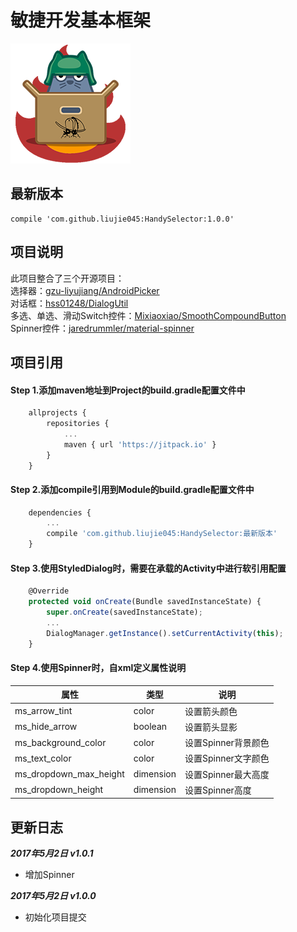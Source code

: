 #   敏捷开发基本框架
![](HandyBase.png)

## 最新版本
    compile 'com.github.liujie045:HandySelector:1.0.0'

## 项目说明
此项目整合了三个开源项目：<br>
选择器：[gzu-liyujiang/AndroidPicker](https://github.com/gzu-liyujiang/AndroidPicker)<br>
对话框：[hss01248/DialogUtil](https://github.com/hss01248/DialogUtil)<br>
多选、单选、滑动Switch控件：[Mixiaoxiao/SmoothCompoundButton](https://github.com/Mixiaoxiao/SmoothCompoundButton)<br>
Spinner控件：[jaredrummler/material-spinner](https://github.com/jaredrummler/material-spinner)

## 项目引用

#### Step 1.添加maven地址到Project的build.gradle配置文件中
```javascript
    allprojects {
        repositories {
            ...
            maven { url 'https://jitpack.io' }
        }
    }
```

#### Step 2.添加compile引用到Module的build.gradle配置文件中
```javascript
    dependencies {
        ...
        compile 'com.github.liujie045:HandySelector:最新版本'
    }
```

#### Step 3.使用StyledDialog时，需要在承载的Activity中进行软引用配置
```javascript
    @Override
    protected void onCreate(Bundle savedInstanceState) {
        super.onCreate(savedInstanceState);
        ...
        DialogManager.getInstance().setCurrentActivity(this);
    }
```

#### Step 4.使用Spinner时，自xml定义属性说明
属性 | 类型 | 说明
----|------|----
ms_arrow_tint | color | 设置箭头颜色
ms_hide_arrow |	boolean | 设置箭头显影
ms_background_color | color | 设置Spinner背景颜色
ms_text_color | color | 设置Spinner文字颜色
ms_dropdown_max_height | dimension | 设置Spinner最大高度
ms_dropdown_height | dimension | 设置Spinner高度

##  更新日志
***2017年5月2日 v1.0.1***

* 增加Spinner

***2017年5月2日 v1.0.0***

* 初始化项目提交